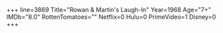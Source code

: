 +++
line=3869
Title="Rowan & Martin's Laugh-In"
Year=1968
Age="7+"
IMDb="8.0"
RottenTomatoes=""
Netflix=0
Hulu=0
PrimeVideo=1
Disney=0
+++

